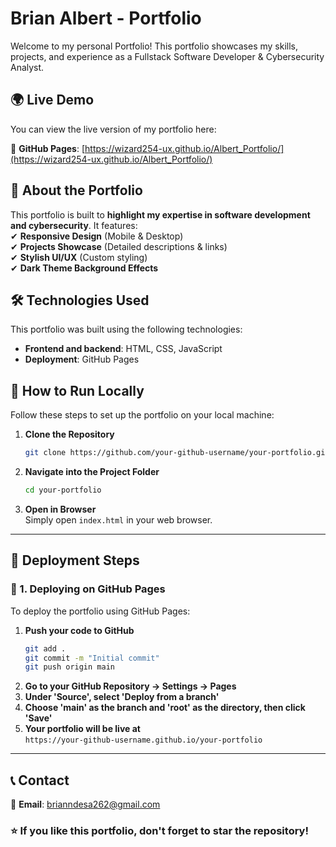 
# Brian Albert - Portfolio

Welcome to my personal Portfolio! This portfolio showcases my skills, projects, and experience as a Fullstack Software Developer & Cybersecurity Analyst.

## 🌍 Live Demo

You can view the live version of my portfolio here:  

🔹 **GitHub Pages**: [https://wizard254-ux.github.io/Albert_Portfolio/](https://wizard254-ux.github.io/Albert_Portfolio/)  


## 📜 About the Portfolio

This portfolio is built to **highlight my expertise in software development and cybersecurity**. It features:  
✔ **Responsive Design** (Mobile & Desktop)  
✔ **Projects Showcase** (Detailed descriptions & links)  
✔ **Stylish UI/UX** (Custom styling)  
✔ **Dark Theme Background Effects**  



## 🛠️ Technologies Used

This portfolio was built using the following technologies:

- **Frontend and backend**: HTML, CSS, JavaScript
- **Deployment**: GitHub Pages 


## 📌 How to Run Locally

Follow these steps to set up the portfolio on your local machine:

1. **Clone the Repository**
   ```bash
   git clone https://github.com/your-github-username/your-portfolio.git
   ```
2. **Navigate into the Project Folder**
   ```bash
   cd your-portfolio
   ```
3. **Open in Browser**  
   Simply open `index.html` in your web browser.

---

## 🚀 Deployment Steps

### **🔹 1. Deploying on GitHub Pages**
To deploy the portfolio using GitHub Pages:

1. **Push your code to GitHub**  
   ```bash
   git add .
   git commit -m "Initial commit"
   git push origin main
   ```
2. **Go to your GitHub Repository → Settings → Pages**
3. **Under 'Source', select 'Deploy from a branch'**
4. **Choose 'main' as the branch and 'root' as the directory, then click 'Save'**
5. **Your portfolio will be live at**  
   `https://your-github-username.github.io/your-portfolio`

---

## 📞 Contact

📧 **Email**: [brianndesa262@gmail.com](mailto:teddyanangwe@gmail.com)  
 


### ⭐ If you like this portfolio, don't forget to star the repository!
